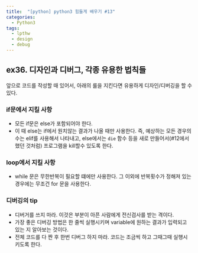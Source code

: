 ```yaml
---
title:  "[python] python3 힘들게 배우기 #13"
categories:
  - Python3
tags:
  - lpthw
  - design
  - debug
---
```


## ex36. 디자인과 디버그, 각종 유용한 법칙들

앞으로 코드를 작성할 때 있어서, 아래의 룰을 지킨다면 유용하게 디자인/디버깅을 할 수 있다.

### if문에서 지킬 사항
- 모든 if문은 else가 포함되어야 한다.
- 이 때 else는 if에서 원치않는 결과가 나올 때만 사용한다. 즉, 예상하는 모든 경우의 수는 elif를 사용해서 나타내고, else에서는 `die` 함수 등을 새로 만들어서(#12에서 했던 것처럼) 프로그램을 kill할수 있도록 한다.

### loop에서 지킬 사항
- while 문은 무한반복이 필요할 떄에만 사용한다. 그 이외에 반복횟수가 정해져 있는 경우에는 무조건 for 문을 사용한다.

### 디버깅의 tip
- 디버거를 쓰지 마라. 이것은 부분이 아픈 사람에게 전신검사를 받는 격이다.
- 가장 좋은 디버깅 방법은 한 줄씩 실행시키며 variable에 원하는 결과가 입력되고 있는 지 알아보는 것이다.
- 전체 코드를 다 짠 후 한번 디버그 하지 마라. 코드는 조금씩 하고 그때그때 실행시키도록 한다.
